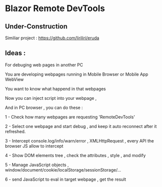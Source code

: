 # Blazor Remote DevTools

## Under-Construction

Similiar project : https://github.com/liriliri/eruda

## Ideas :

For debuging web pages in another PC

You are developing webpages running in Mobile Browser or Mobile App WebView 

You want to know what happend in that webpages

Now you can inject script into your webpage , 

And in PC browser , you can do these :

1 - Check how many webpages are requesting 'RemoteDevTools' 

2 - Select one webpage and start debug , and keep it auto reconnect after it refreshed.

3 - Intercept console.log/info/warn/error , XMLHttpRequest , every API the browser JS allow to intercept

4 - Show DOM elements tree , check the attributes , style , and modify 

5 - Manage JavaScript objects , window/document/cookie/localStorage/sessionStorage/...

6 - send JavaScript to eval in target webpage , get the result 

